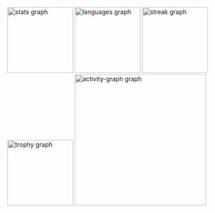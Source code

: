 <div align="left">
  <img src="https://github-readme-stats.vercel.app/api?username=moisesz10&hide_title=false&hide_rank=false&show_icons=true&include_all_commits=true&count_private=true&disable_animations=false&theme=merko&locale=en&hide_border=false&order=1" height="150" alt="stats graph"  />
  <img src="https://github-readme-stats.vercel.app/api/top-langs?username=moisesz10&locale=en&hide_title=false&layout=compact&card_width=320&langs_count=5&theme=merko&hide_border=false&order=2" height="150" alt="languages graph"  />
  <img src="https://streak-stats.demolab.com?user=moisesz10&locale=en&mode=daily&theme=merko&hide_border=false&border_radius=5&order=3" height="150" alt="streak graph"  />
  <img src="https://github-profile-trophy.vercel.app?username=moisesz10&theme=matrix&column=-1&row=1&margin-w=8&margin-h=8&no-bg=false&no-frame=false&order=4" height="150" alt="trophy graph"  />
  <img src="https://github-readme-activity-graph.vercel.app/graph?username=moisesz10&radius=16&theme=chartreuse-dark&area=true&order=5" height="300" alt="activity-graph graph"  />
</div>

###
